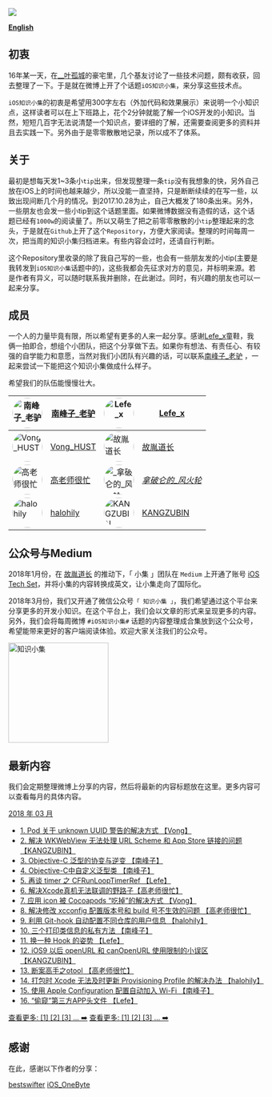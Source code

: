 

![](https://github.com/southpeak/iOS-tech-set/blob/master/images/Banner.png?raw=true)

**[English](https://github.com/southpeak/iOS-tech-set/blob/master/README_EN.md)**

## 初衷

16年某一天，在[__叶孤城](https://weibo.com/u/1438670852)的豪宅里，几个基友讨论了一些技术问题，颇有收获，回去整理了一下。于是就在微博上开了个话题`iOS知识小集`，来分享这些技术点。

`iOS知识小集`的初衷是希望用300字左右（外加代码和效果展示）来说明一个小知识点，这样读者可以在上下班路上，花个2分钟就能了解一个iOS开发的小知识。当然，短短几百字无法说清楚一个知识点，要详细的了解，还需要查阅更多的资料并且去实践一下。另外由于是零零散散地记录，所以成不了体系。

## 关于

最初是想每天发1~3条小`tip`出来，但发现整理一条`tip`没有我想象的快，另外自己放在iOS上的时间也越来越少，所以没能一直坚持，只是断断续续的在写一些，以致出现间断几个月的情况。到2017.10.28为止，自己大概发了180条出来。另外，一些朋友也会发一些小tip到这个话题里面。如果微博数据没有造假的话，这个话题已经有`1000w`的阅读量了。所以又萌生了把之前零零散散的小`tip`整理起来的念头，于是就在`Github`上开了这个`Repository`，方便大家阅读。整理的时间每周一次，把当周的知识小集归档进来。有些内容会过时，还请自行判断。

这个Repository里收录的除了我自己写的一些，也会有一些朋友发的小tip(主要是我转发到`iOS知识小集`话题中的)，这些我都会先征求对方的意见，并标明来源。若是作者有异义，可以随时联系我并删除，在此谢过。同时，有兴趣的朋友也可以一起来分享。

## 成员

一个人的力量毕竟有限，所以希望有更多的人来一起分享。感谢[Lefe_x](https://weibo.com/u/5953150140)童鞋，我俩一拍即合，想组个小团队，把这个分享做下去。如果你有想法、有责任心、有较强的自学能力和意愿，当然对我们小团队有兴趣的话，可以联系[南峰子_老驴](http://weibo.com/touristdiary) ，一起来尝试一下能把这个知识小集做成什么样子。

希望我们的队伍能慢慢壮大。

 <a href="https://weibo.com/touristdiary"><img style="border-radius: 30px" src="https://tva1.sinaimg.cn/crop.1.0.1366.1366.180/c5ff030ejw8f5bbc70i61j212011yq80.jpg" title="南峰子_老驴" width="60"/></a> | [南峰子_老驴](https://weibo.com/touristdiary) | <a href="https://weibo.com/u/5953150140"><img style="border-radius: 30px" src="https://tva4.sinaimg.cn/crop.8.0.1226.1226.180/006uSOiEjw8f9h4ihstq4j30yi0y2gnq.jpg" title="Lefe_x" width="60"/></a> | [Lefe_x](https://weibo.com/u/5953150140) 
------------- | ------------- | ------------- | -------------
<a href="https://weibo.com/VongLo"><img style="border-radius: 30px" src="https://tvax3.sinaimg.cn/crop.0.0.667.667.180/ba81ca29ly8fhu4meonedj20ij0ijgmh.jpg" title="Vong_HUST" width="60"/></a> | [Vong_HUST](https://weibo.com/VongLo) | <a href="https://weibo.com/soapyigu"><img style="border-radius: 30px" src="https://tva4.sinaimg.cn/crop.14.0.721.721.180/6cf34ee4jw8f8rdmtzzgmj20ku0k10t5.jpg" title="故胤道长" width="60"/></a> | [故胤道长](https://weibo.com/soapyigu)
<a href="https://weibo.com/517082456"><img style="border-radius: 30px" src="https://tva4.sinaimg.cn/crop.0.0.1242.1242.180/5fe18d75jw8evft9qcjh5j20yi0yigo5.jpg" title="高老师很忙" width="60"/></a> | [高老师很忙](https://weibo.com/517082456) | <a href="https://weibo.com/u/2293476232"><img style="border-radius: 30px" src="https://tvax1.sinaimg.cn/crop.6.0.737.737.180/88b3ab88ly8fnassmyvedj20ku0khgma.jpg" title="_拿破仑的_风火轮_" width="60"/></a> | [_拿破仑的_风火轮_](https://weibo.com/u/2293476232) 
<a href="http://weibo.com/halohily"><img style="border-radius: 30px" src="http://ww4.sinaimg.cn/mw690/d9ec7ffcjw8f8a753z961j20e80dp0t3.jpg" title="halohily" width="60"/></a> | [halohily](http://weibo.com/halohily) | <a href="https://weibo.com/kangzubin"><img style="border-radius: 30px" src="https://tva3.sinaimg.cn/crop.0.0.440.440.180/621b53aejw8ekybg28hxzj20c80c83z0.jpg" title="KANGZUBIN" width="60"/></a> | [KANGZUBIN](https://weibo.com/kangzubin) 

## 公众号与Medium

2018年1月份，在 [故胤道长](https://weibo.com/soapyigu) 的推动下，「 小集 」团队在 `Medium` 上开通了账号 [iOS Tech Set](https://medium.com/@iostechset)，并将小集的内容转换成英文，让小集走向了国际化。

2018年3月份，我们又开通了微信公众号`「 知识小集 」`，我们希望通过这个平台来分享更多的开发小知识。在这个平台上，我们会以文章的形式来呈现更多的内容。另外，我们会将每周微博 `#iOS知识小集#` 话题的内容整理成合集放到这个公众号，希望能带来更好的客户端阅读体验。欢迎大家关注我们的公众号。

<img src="https://raw.githubusercontent.com/iOS-Tips/iOS-tech-set/master/images/qrcode.jpg" title="知识小集" width="200"/>

## 最新内容
我们会定期整理微博上分享的内容，然后将最新的内容标题放在这里。更多内容可以查看每月的具体内容。

[2018 年 03 月](https://github.com/southpeak/iOS-tech-set/blob/master/2018/03.md)

* [1. Pod 关于 unknown UUID 警告的解决方式 【Vong】](https://github.com/southpeak/iOS-tech-set/blob/master/2018/03.md)
* [2. 解决 WKWebView 无法处理 URL Scheme 和 App Store 链接的问题 【KANGZUBIN】](https://github.com/southpeak/iOS-tech-set/blob/master/2018/03.md)
* [3. Objective-C 泛型的协变与逆变 【南峰子】](https://github.com/southpeak/iOS-tech-set/blob/master/2018/03.md)
* [4. Objective-C中自定义泛型类 【南峰子】](https://github.com/southpeak/iOS-tech-set/blob/master/2018/03.md)
* [5. 再谈 timer 之 CFRunLoopTimerRef 【Lefe】](https://github.com/southpeak/iOS-tech-set/blob/master/2018/03.md)
* [6. 解决Xcode真机无法联调的野路子【高老师很忙】](https://github.com/southpeak/iOS-tech-set/blob/master/2018/03.md)
* [7. 应用 icon 被 Cocoapods “吃掉”的解决方式 【Vong】](https://github.com/southpeak/iOS-tech-set/blob/master/2018/03.md)
* [8. 解决修改 xcconfig 配置版本号和 build 号不生效的问题 【高老师很忙】](https://github.com/southpeak/iOS-tech-set/blob/master/2018/03.md)
* [9. 利用 Git-hook 自动配置不同仓库的用户信息 【halohily】](https://github.com/southpeak/iOS-tech-set/blob/master/2018/03.md)
* [10. 三个打印类信息的私有方法 【南峰子】](https://github.com/southpeak/iOS-tech-set/blob/master/2018/03.md)
* [11. 换一种 Hook 的姿势 【Lefe】](https://github.com/southpeak/iOS-tech-set/blob/master/2018/03.md)
* [12. iOS9 以后 openURL 和 canOpenURL 使用限制的小误区 【KANGZUBIN】](https://github.com/southpeak/iOS-tech-set/blob/master/2018/03.md)
* [13. 断案高手之otool 【高老师很忙】](https://github.com/southpeak/iOS-tech-set/blob/master/2018/03.md)
* [14. 打包时 Xcode 无法及时更新 Provisioning Profile 的解决办法 【halohily】](https://github.com/southpeak/iOS-tech-set/blob/master/2018/03.md)
* [15. 使用 Apple Configuration 配置自动加入 Wi-Fi 【南峰子】](https://github.com/southpeak/iOS-tech-set/blob/master/2018/03.md)
* [16. “偷窥”第三方APP头文件 【Lefe】](https://github.com/southpeak/iOS-tech-set/blob/master/2018/03.md)

[查看更多: [1] [2] [3] ... ➡️](https://github.com/southpeak/iOS-tech-set/blob/master/2018/%E7%9B%AE%E5%BD%95.md)
[查看更多: [1] [2] [3] ... ➡️](https://github.com/southpeak/iOS-tech-set/blob/master/2017/%E7%9B%AE%E5%BD%95.md)

## 感谢

在此，感谢以下作者的分享：

[bestswifter](https://weibo.com/bestswifter)
[iOS_OneByte](https://weibo.com/u/5549095051)

